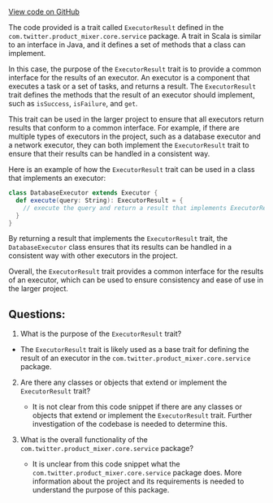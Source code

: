 [View code on GitHub](https://github.com/misbahsy/the-algorithm/product-mixer/core/src/main/scala/com/twitter/product_mixer/core/service/ExecutorResult.scala)

The code provided is a trait called `ExecutorResult` defined in the `com.twitter.product_mixer.core.service` package. A trait in Scala is similar to an interface in Java, and it defines a set of methods that a class can implement. 

In this case, the purpose of the `ExecutorResult` trait is to provide a common interface for the results of an executor. An executor is a component that executes a task or a set of tasks, and returns a result. The `ExecutorResult` trait defines the methods that the result of an executor should implement, such as `isSuccess`, `isFailure`, and `get`. 

This trait can be used in the larger project to ensure that all executors return results that conform to a common interface. For example, if there are multiple types of executors in the project, such as a database executor and a network executor, they can both implement the `ExecutorResult` trait to ensure that their results can be handled in a consistent way. 

Here is an example of how the `ExecutorResult` trait can be used in a class that implements an executor:

```scala
class DatabaseExecutor extends Executor {
  def execute(query: String): ExecutorResult = {
    // execute the query and return a result that implements ExecutorResult
  }
}
```

By returning a result that implements the `ExecutorResult` trait, the `DatabaseExecutor` class ensures that its results can be handled in a consistent way with other executors in the project. 

Overall, the `ExecutorResult` trait provides a common interface for the results of an executor, which can be used to ensure consistency and ease of use in the larger project.
## Questions: 
 1. What is the purpose of the `ExecutorResult` trait?
   - The `ExecutorResult` trait is likely used as a base trait for defining the result of an executor in the `com.twitter.product_mixer.core.service` package.

2. Are there any classes or objects that extend or implement the `ExecutorResult` trait?
   - It is not clear from this code snippet if there are any classes or objects that extend or implement the `ExecutorResult` trait. Further investigation of the codebase is needed to determine this.

3. What is the overall functionality of the `com.twitter.product_mixer.core.service` package?
   - It is unclear from this code snippet what the `com.twitter.product_mixer.core.service` package does. More information about the project and its requirements is needed to understand the purpose of this package.